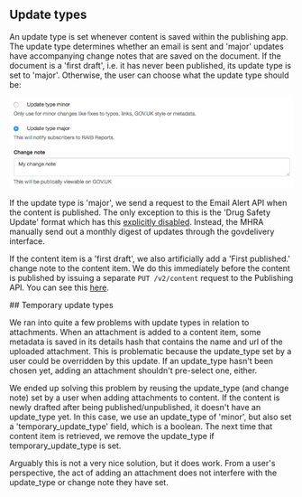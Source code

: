 ## Update types

An update type is set whenever content is saved within the publishing app. The
update type determines whether an email is sent and 'major' updates have
accompanying change notes that are saved on the document. If the document is a
'first draft', i.e. it has never been published, its update type is set to
'major'. Otherwise, the user can choose what the update type should be:

![update-type](./update-type.png)

If the update type is 'major', we send a request to the Email Alert API when the
content is published. The only exception to this is the 'Drug Safety Update'
format which has this [explicitly
disabled](https://github.com/alphagov/specialist-publisher-rebuild/blob/39745ac21b8717130cb3d210469b06cfb2ea72ca/app/models/drug_safety_update.rb#L16-L18). Instead, the MHRA manually send out a monthly digest of
updates through the govdelivery interface.

If the content item is a 'first draft', we also artificially add a
'First published.' change note to the content item. We do this immediately
before the content is published by issuing a separate `PUT /v2/content` request
to the Publishing API. You can see this
[here](https://github.com/alphagov/specialist-publisher-rebuild/blob/39745ac21b8717130cb3d210469b06cfb2ea72ca/app/models/document.rb#L277-L281).

## Temporary update types

We ran into quite a few problems with update types in relation to attachments.
When an attachment is added to a content item, some metadata is saved in its
details hash that contains the name and url of the uploaded attachment. This is
problematic because the update_type set by a user could be overridden by this
update. If an update_type hasn't been chosen yet, adding an attachment shouldn't
pre-select one, either.

We ended up solving this problem by reusing the update_type (and change note)
set by a user when adding attachments to content. If the content is newly
drafted after being published/unpublished, it doesn't have an update_type yet.
In this case, we use an update_type of 'minor', but also set a
'temporary_update_type' field, which is a boolean. The next time that content
item is retrieved, we remove the update_type if temporary_update_type is set.

Arguably this is not a very nice solution, but it does work. From a user's
perspective, the act of adding an attachment does not interfere with the
update_type or change note they have set.
